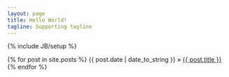 ```yaml
---
layout: page
title: Hello World!
tagline: Supporting tagline
---
```

{% include JB/setup %}



<div class="posts">
  {% for post in site.posts %}
    <span>{{ post.date | date_to_string }}</span> &raquo; <a href="{{ BASE_PATH }}{{ post.url }}">{{ post.title }}</a>
  {% endfor %}
</div>



